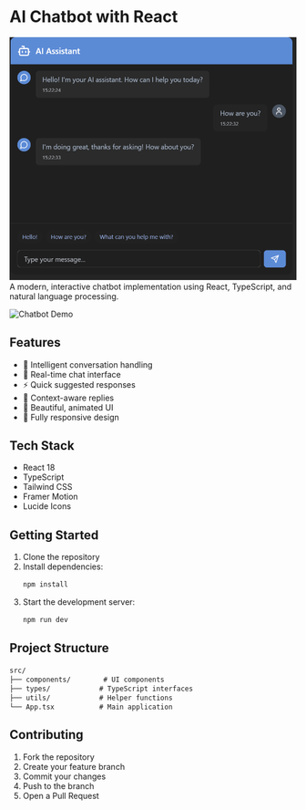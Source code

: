 # AI Chatbot with React
![Screenshot of the app](Screenshot.png "App Screenshot")
A modern, interactive chatbot implementation using React, TypeScript, and natural language processing.

![Chatbot Demo](https://images.unsplash.com/photo-1531746790731-6c087fecd65a?auto=format&fit=crop&q=80&w=1600)

## Features

- 🤖 Intelligent conversation handling
- 💬 Real-time chat interface
- ⚡ Quick suggested responses
- 🎯 Context-aware replies
- 🎨 Beautiful, animated UI
- 📱 Fully responsive design

## Tech Stack

- React 18
- TypeScript
- Tailwind CSS
- Framer Motion
- Lucide Icons

## Getting Started

1. Clone the repository
2. Install dependencies:
   ```bash
   npm install
   ```
3. Start the development server:
   ```bash
   npm run dev
   ```

## Project Structure

```
src/
├── components/        # UI components
├── types/            # TypeScript interfaces
├── utils/            # Helper functions
└── App.tsx           # Main application
```

## Contributing

1. Fork the repository
2. Create your feature branch
3. Commit your changes
4. Push to the branch
5. Open a Pull Request
